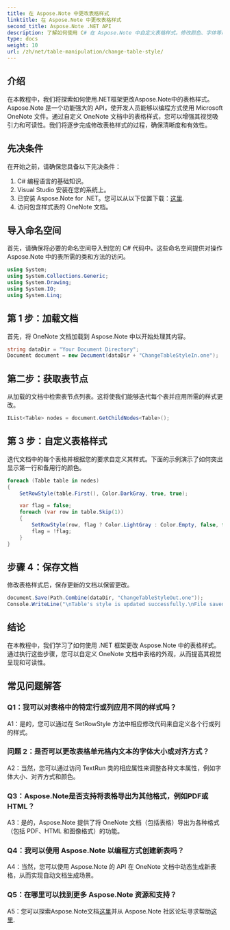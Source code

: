 ```yaml
---
title: 在 Aspose.Note 中更改表格样式
linktitle: 在 Aspose.Note 中更改表格样式
second_title: Aspose.Note .NET API
description: 了解如何使用 C# 在 Aspose.Note 中自定义表格样式。修改颜色、字体等以增强文档演示。
type: docs
weight: 10
url: /zh/net/table-manipulation/change-table-style/
---
```

## 介绍

在本教程中，我们将探索如何使用.NET框架更改Aspose.Note中的表格样式。 Aspose.Note 是一个功能强大的 API，使开发人员能够以编程方式使用 Microsoft OneNote 文件。通过自定义 OneNote 文档中的表格样式，您可以增强其视觉吸引力和可读性。我们将逐步完成修改表格样式的过程，确保清晰度和有效性。

## 先决条件

在开始之前，请确保您具备以下先决条件：
1. C# 编程语言的基础知识。
2. Visual Studio 安装在您的系统上。
3. 已安装 Aspose.Note for .NET。您可以从以下位置下载：[这里](https://releases.aspose.com/note/net/).
4. 访问包含样式表的 OneNote 文档。

## 导入命名空间

首先，请确保将必要的命名空间导入到您的 C# 代码中。这些命名空间提供对操作 Aspose.Note 中的表所需的类和方法的访问。
```csharp
using System;
using System.Collections.Generic;
using System.Drawing;
using System.IO;
using System.Linq;
```

## 第 1 步：加载文档

首先，将 OneNote 文档加载到 Aspose.Note 中以开始处理其内容。
```csharp
string dataDir = "Your Document Directory";
Document document = new Document(dataDir + "ChangeTableStyleIn.one");
```

## 第二步：获取表节点

从加载的文档中检索表节点列表。这将使我们能够迭代每个表并应用所需的样式更改。
```csharp
IList<Table> nodes = document.GetChildNodes<Table>();
```

## 第 3 步：自定义表格样式

迭代文档中的每个表格并根据您的要求自定义其样式。下面的示例演示了如何突出显示第一行和备用行的颜色。
```csharp
foreach (Table table in nodes)
{
    SetRowStyle(table.First(), Color.DarkGray, true, true);

    var flag = false;
    foreach (var row in table.Skip(1))
    {
        SetRowStyle(row, flag ? Color.LightGray : Color.Empty, false, false);
        flag = !flag;
    }
}
```

## 步骤 4：保存文档

修改表格样式后，保存更新的文档以保留更改。
```csharp
document.Save(Path.Combine(dataDir, "ChangeTableStyleOut.one"));
Console.WriteLine("\nTable's style is updated successfully.\nFile saved at " + dataDir);
```

## 结论

在本教程中，我们学习了如何使用 .NET 框架更改 Aspose.Note 中的表格样式。通过执行这些步骤，您可以自定义 OneNote 文档中表格的外观，从而提高其视觉呈现和可读性。

## 常见问题解答

### Q1：我可以对表格中的特定行或列应用不同的样式吗？

A1：是的，您可以通过在 SetRowStyle 方法中相应修改代码来自定义各个行或列的样式。
  
### 问题 2：是否可以更改表格单元格内文本的字体大小或对齐方式？

A2：当然，您可以通过访问 TextRun 类的相应属性来调整各种文本属性，例如字体大小、对齐方式和颜色。

### Q3：Aspose.Note是否支持将表格导出为其他格式，例如PDF或HTML？

A3：是的，Aspose.Note 提供了将 OneNote 文档（包括表格）导出为各种格式（包括 PDF、HTML 和图像格式）的功能。

### Q4：我可以使用 Aspose.Note 以编程方式创建新表吗？

A4：当然，您可以使用 Aspose.Note 的 API 在 OneNote 文档中动态生成新表格，从而实现自动文档生成场景。

### Q5：在哪里可以找到更多 Aspose.Note 资源和支持？

 A5：您可以探索Aspose.Note文档[这里](https://reference.aspose.com/note/net/)并从 Aspose.Note 社区论坛寻求帮助[这里](https://forum.aspose.com/c/note/28).